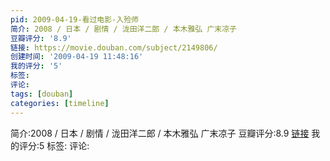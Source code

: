 ```yaml
---
pid: 2009-04-19-看过电影-入殓师
简介: 2008 / 日本 / 剧情 / 泷田洋二郎 / 本木雅弘 广末凉子
豆瓣评分: '8.9'
链接: https://movie.douban.com/subject/2149806/
创建时间: '2009-04-19 11:48:16'
我的评分: '5'
标签:
评论:
tags: [douban]
categories: [timeline]
---
```

简介:2008 / 日本 / 剧情 / 泷田洋二郎 / 本木雅弘 广末凉子
豆瓣评分:8.9
[链接](https://movie.douban.com/subject/2149806/)
我的评分:5
标签:
评论:
